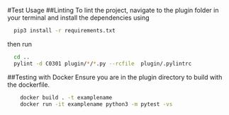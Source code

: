 
#Test Usage
##Linting
To lint the project, navigate to the plugin folder in your terminal and install the dependencies using 
```bash
  pip3 install -r requirements.txt
```
then run
```bash
  cd ..
  pylint -d C0301 plugin/*/*.py --rcfile  plugin/.pylintrc
```
##Testing with Docker
Ensure you are in the plugin directory to build with the dockerfile. 
```bash
    docker build . -t examplename
    docker run -it examplename python3 -m pytest -vs               
```